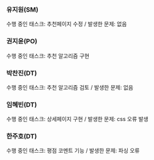 ### 유지원(SM)
수행 중인 태스크: 추천페이지 수정 / 발생한 문제: 없음
### 권지윤(PO)
수행 중인 태스크: 추천 알고리즘 구현
### 박찬진(DT)
수행 중인 태스크: 추천 알고리즘 검토 / 발생한 문제: 없음
### 임혜빈(DT)
수행 중인 태스크: 상세페이지 구현 / 발생한 문제: css 오류 발생
### 한주호(DT)
수행 중인 태스크: 평점 코멘트 기능 / 발생한 문제: 파싱 오류
